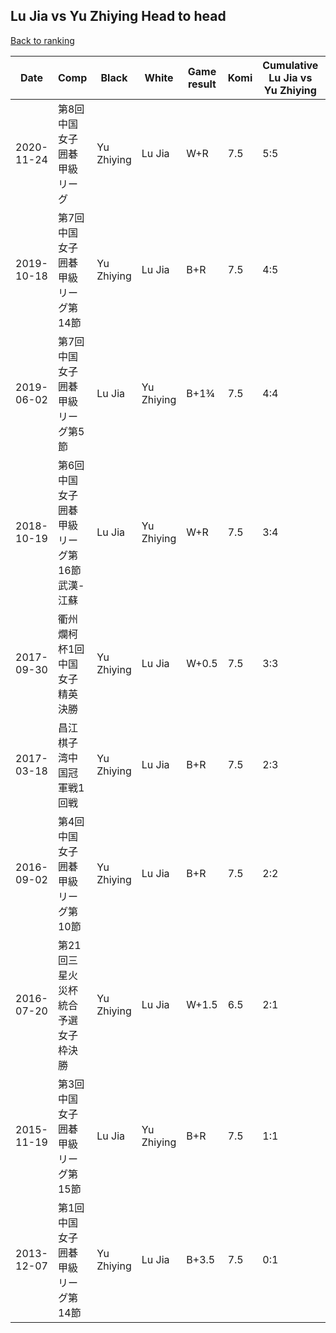 ## Lu Jia vs Yu Zhiying Head to head

[Back to ranking](../../index.md)




| **Date** | **Comp** | **Black** | **White** | **Game result** | **Komi** | **Cumulative Lu Jia vs Yu Zhiying** | **Lu Jia streak** | **Yu Zhiying streak** | 
| --- | --- | --- | --- | --- | --- | --- | --- | --- |
| 2020-11-24 | 第8回中国女子囲碁甲級リーグ | Yu Zhiying | Lu Jia | W+R | 7.5 | 5:5 | 1 | 0 | 
| 2019-10-18 | 第7回中国女子囲碁甲級リーグ第14節 | Yu Zhiying | Lu Jia | B+R | 7.5 | 4:5 | 0 | 1 | 
| 2019-06-02 | 第7回中国女子囲碁甲級リーグ第5節 | Lu Jia | Yu Zhiying | B+1¾ | 7.5 | 4:4 | 1 | 0 | 
| 2018-10-19 | 第6回中国女子囲碁甲級リーグ第16節武漢-江蘇 | Lu Jia | Yu Zhiying | W+R | 7.5 | 3:4 | 0 | 1 | 
| 2017-09-30 | 衢州爛柯杯1回中国女子精英決勝 | Yu Zhiying | Lu Jia | W+0.5 | 7.5 | 3:3 | 1 | 0 | 
| 2017-03-18 | 昌江棋子湾中国冠軍戦1回戦 | Yu Zhiying | Lu Jia | B+R | 7.5 | 2:3 | 0 | 2 | 
| 2016-09-02 | 第4回中国女子囲碁甲級リーグ第10節 | Yu Zhiying | Lu Jia | B+R | 7.5 | 2:2 | 0 | 1 | 
| 2016-07-20 | 第21回三星火災杯統合予選女子枠決勝 | Yu Zhiying | Lu Jia | W+1.5 | 6.5 | 2:1 | 2 | 0 | 
| 2015-11-19 | 第3回中国女子囲碁甲級リーグ第15節 | Lu Jia | Yu Zhiying | B+R | 7.5 | 1:1 | 1 | 0 | 
| 2013-12-07 | 第1回中国女子囲碁甲級リーグ第14節 | Yu Zhiying | Lu Jia | B+3.5 | 7.5 | 0:1 | 0 | 1 |




